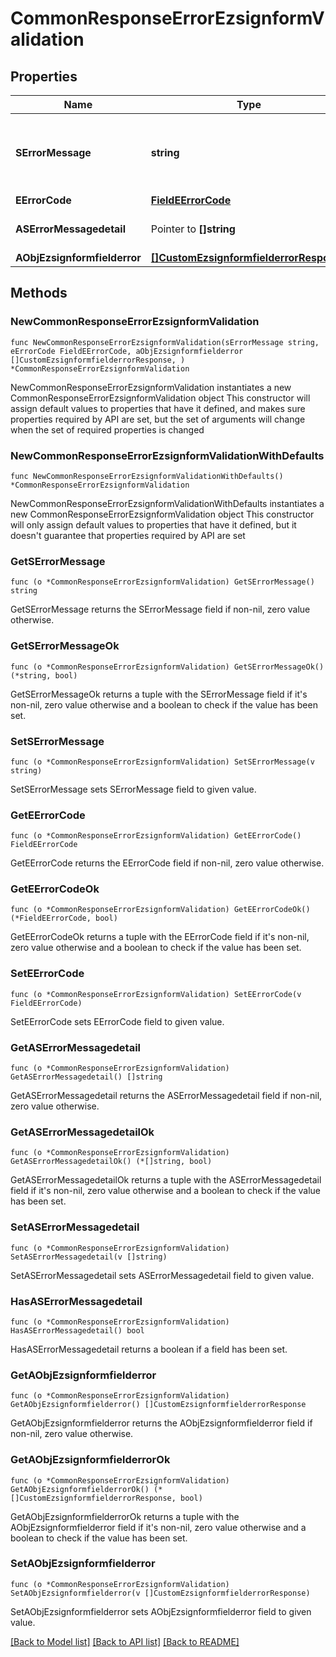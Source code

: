 # CommonResponseErrorEzsignformValidation

## Properties

Name | Type | Description | Notes
------------ | ------------- | ------------- | -------------
**SErrorMessage** | **string** | The message giving details about the error | 
**EErrorCode** | [**FieldEErrorCode**](FieldEErrorCode.md) |  | 
**ASErrorMessagedetail** | Pointer to **[]string** | More error message detail | [optional] 
**AObjEzsignformfielderror** | [**[]CustomEzsignformfielderrorResponse**](CustomEzsignformfielderrorResponse.md) |  | 

## Methods

### NewCommonResponseErrorEzsignformValidation

`func NewCommonResponseErrorEzsignformValidation(sErrorMessage string, eErrorCode FieldEErrorCode, aObjEzsignformfielderror []CustomEzsignformfielderrorResponse, ) *CommonResponseErrorEzsignformValidation`

NewCommonResponseErrorEzsignformValidation instantiates a new CommonResponseErrorEzsignformValidation object
This constructor will assign default values to properties that have it defined,
and makes sure properties required by API are set, but the set of arguments
will change when the set of required properties is changed

### NewCommonResponseErrorEzsignformValidationWithDefaults

`func NewCommonResponseErrorEzsignformValidationWithDefaults() *CommonResponseErrorEzsignformValidation`

NewCommonResponseErrorEzsignformValidationWithDefaults instantiates a new CommonResponseErrorEzsignformValidation object
This constructor will only assign default values to properties that have it defined,
but it doesn't guarantee that properties required by API are set

### GetSErrorMessage

`func (o *CommonResponseErrorEzsignformValidation) GetSErrorMessage() string`

GetSErrorMessage returns the SErrorMessage field if non-nil, zero value otherwise.

### GetSErrorMessageOk

`func (o *CommonResponseErrorEzsignformValidation) GetSErrorMessageOk() (*string, bool)`

GetSErrorMessageOk returns a tuple with the SErrorMessage field if it's non-nil, zero value otherwise
and a boolean to check if the value has been set.

### SetSErrorMessage

`func (o *CommonResponseErrorEzsignformValidation) SetSErrorMessage(v string)`

SetSErrorMessage sets SErrorMessage field to given value.


### GetEErrorCode

`func (o *CommonResponseErrorEzsignformValidation) GetEErrorCode() FieldEErrorCode`

GetEErrorCode returns the EErrorCode field if non-nil, zero value otherwise.

### GetEErrorCodeOk

`func (o *CommonResponseErrorEzsignformValidation) GetEErrorCodeOk() (*FieldEErrorCode, bool)`

GetEErrorCodeOk returns a tuple with the EErrorCode field if it's non-nil, zero value otherwise
and a boolean to check if the value has been set.

### SetEErrorCode

`func (o *CommonResponseErrorEzsignformValidation) SetEErrorCode(v FieldEErrorCode)`

SetEErrorCode sets EErrorCode field to given value.


### GetASErrorMessagedetail

`func (o *CommonResponseErrorEzsignformValidation) GetASErrorMessagedetail() []string`

GetASErrorMessagedetail returns the ASErrorMessagedetail field if non-nil, zero value otherwise.

### GetASErrorMessagedetailOk

`func (o *CommonResponseErrorEzsignformValidation) GetASErrorMessagedetailOk() (*[]string, bool)`

GetASErrorMessagedetailOk returns a tuple with the ASErrorMessagedetail field if it's non-nil, zero value otherwise
and a boolean to check if the value has been set.

### SetASErrorMessagedetail

`func (o *CommonResponseErrorEzsignformValidation) SetASErrorMessagedetail(v []string)`

SetASErrorMessagedetail sets ASErrorMessagedetail field to given value.

### HasASErrorMessagedetail

`func (o *CommonResponseErrorEzsignformValidation) HasASErrorMessagedetail() bool`

HasASErrorMessagedetail returns a boolean if a field has been set.

### GetAObjEzsignformfielderror

`func (o *CommonResponseErrorEzsignformValidation) GetAObjEzsignformfielderror() []CustomEzsignformfielderrorResponse`

GetAObjEzsignformfielderror returns the AObjEzsignformfielderror field if non-nil, zero value otherwise.

### GetAObjEzsignformfielderrorOk

`func (o *CommonResponseErrorEzsignformValidation) GetAObjEzsignformfielderrorOk() (*[]CustomEzsignformfielderrorResponse, bool)`

GetAObjEzsignformfielderrorOk returns a tuple with the AObjEzsignformfielderror field if it's non-nil, zero value otherwise
and a boolean to check if the value has been set.

### SetAObjEzsignformfielderror

`func (o *CommonResponseErrorEzsignformValidation) SetAObjEzsignformfielderror(v []CustomEzsignformfielderrorResponse)`

SetAObjEzsignformfielderror sets AObjEzsignformfielderror field to given value.



[[Back to Model list]](../README.md#documentation-for-models) [[Back to API list]](../README.md#documentation-for-api-endpoints) [[Back to README]](../README.md)


